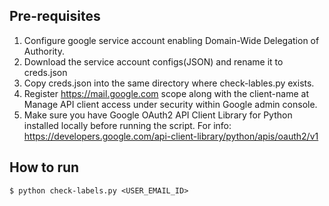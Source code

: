 ## Pre-requisites

1. Configure google service account enabling Domain-Wide Delegation of Authority.
2. Download the service account configs(JSON) and rename it to creds.json
3. Copy creds.json into the same directory where check-lables.py exists.
4. Register https://mail.google.com scope along with the client-name at Manage API client access under security within Google admin console.
5. Make sure you have Google OAuth2 API Client Library for Python installed locally before running the script.
For info: https://developers.google.com/api-client-library/python/apis/oauth2/v1

## How to run

```
$ python check-labels.py <USER_EMAIL_ID>
```